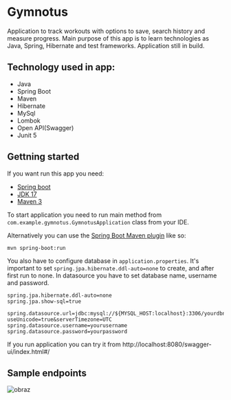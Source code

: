 # Gymnotus
Application to track workouts with options to save, search history and measure progress. Main purpose of this app is to learn technologies as Java, Spring, Hibernate
and test frameworks. Application still in build.

## Technology used in app:
- Java
- Spring Boot
- Maven
- Hibernate
- MySql
- Lombok
- Open API(Swagger)
- Junit 5
## Gettning started
If you want run this app you need:
- [Spring boot](https://docs.spring.io/spring-boot/docs/current/reference/html/getting-started.html)
- [JDK 17](https://www.oracle.com/java/technologies/downloads/#java17)
- [Maven 3](https://maven.apache.org/)

To start application you need to run main method from `com.example.gymnotus.GymnotusApplication` class from your IDE.

Alternatively you can use the [Spring Boot Maven plugin](https://docs.spring.io/spring-boot/docs/current/reference/html/build-tool-plugins-maven-plugin.html) like so:

```shell
mvn spring-boot:run
```
You also have to configure database in `application.properties`.
It's important to set `spring.jpa.hibernate.ddl-auto=none` to create, and after first run to none.
In datasource you have to set database name, username and password.
```
spring.jpa.hibernate.ddl-auto=none
spring.jpa.show-sql=true

spring.datasource.url=jdbc:mysql://${MYSQL_HOST:localhost}:3306/yourdbname?useUnicode=true&serverTimezone=UTC
spring.datasource.username=yourusername
spring.datasource.password=yourpassword
```
If you run application you can try it from http://localhost:8080/swagger-ui/index.html#/

## Sample endpoints

![obraz](https://user-images.githubusercontent.com/101336553/175294375-ad3ba788-4e03-4728-88fa-8fe2cc17c936.png)
